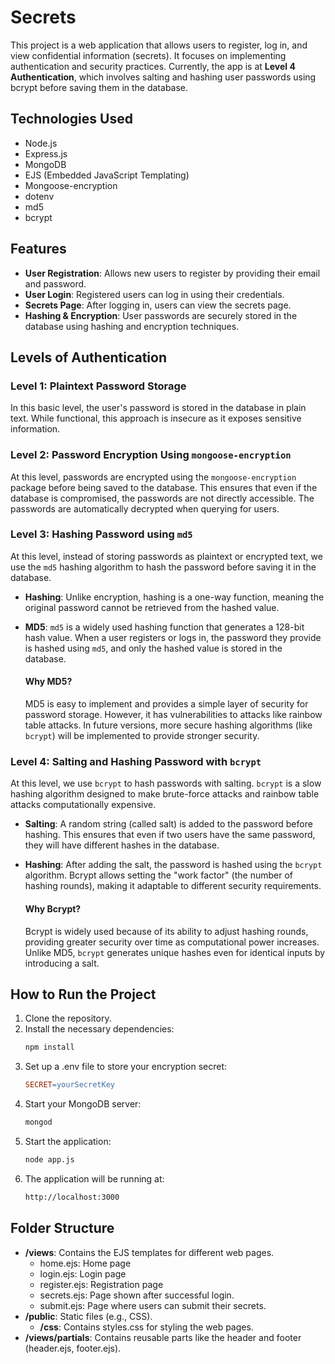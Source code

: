 # Secrets

This project is a web application that allows users to register, log in, and view confidential information (secrets). It focuses on implementing authentication and security practices. Currently, the app is at **Level 4 Authentication**, which involves salting and hashing user passwords using bcrypt before saving them in the database.

## Technologies Used

- Node.js
- Express.js
- MongoDB
- EJS (Embedded JavaScript Templating)
- Mongoose-encryption
- dotenv
- md5
- bcrypt

## Features

- **User Registration**: Allows new users to register by providing their email and password.
- **User Login**: Registered users can log in using their credentials.
- **Secrets Page**: After logging in, users can view the secrets page.
- **Hashing & Encryption**: User passwords are securely stored in the database using hashing and encryption techniques.

## Levels of Authentication

### Level 1: Plaintext Password Storage
In this basic level, the user's password is stored in the database in plain text. While functional, this approach is insecure as it exposes sensitive information.

### Level 2: Password Encryption Using `mongoose-encryption`
At this level, passwords are encrypted using the `mongoose-encryption` package before being saved to the database. This ensures that even if the database is compromised, the passwords are not directly accessible. The passwords are automatically decrypted when querying for users.

### Level 3: Hashing Password using `md5`
At this level, instead of storing passwords as plaintext or encrypted text, we use the `md5` hashing algorithm to hash the password before saving it in the database.

- **Hashing**: Unlike encryption, hashing is a one-way function, meaning the original password cannot be retrieved from the hashed value.
- **MD5**: `md5` is a widely used hashing function that generates a 128-bit hash value. When a user registers or logs in, the password they provide is hashed using `md5`, and only the hashed value is stored in the database.

    #### Why MD5?
    MD5 is easy to implement and provides a simple layer of security for password storage. However, it has vulnerabilities to attacks like rainbow table attacks. In future versions, more secure hashing algorithms (like `bcrypt`) will be implemented to provide stronger security.

### Level 4: Salting and Hashing Password with `bcrypt`
At this level, we use `bcrypt` to hash passwords with salting. `bcrypt` is a slow hashing algorithm designed to make brute-force attacks and rainbow table attacks computationally expensive.

- **Salting**: A random string (called salt) is added to the password before hashing. This ensures that even if two users have the same password, they will have different hashes in the database.
- **Hashing**: After adding the salt, the password is hashed using the `bcrypt` algorithm. Bcrypt allows setting the "work factor" (the number of hashing rounds), making it adaptable to different security requirements.
  
  #### Why Bcrypt?
  Bcrypt is widely used because of its ability to adjust hashing rounds, providing greater security over time as computational power increases. Unlike MD5, `bcrypt` generates unique hashes even for identical inputs by introducing a salt.

## How to Run the Project

1. Clone the repository.
2. Install the necessary dependencies:
   ```bash
   npm install
3. Set up a .env file to store your encryption secret:
    ```makefile
    SECRET=yourSecretKey
4. Start your MongoDB server:
    ```bash
    mongod
5. Start the application:
    ```bash
    node app.js
6. The application will be running at:
    ```bash
    http://localhost:3000

## Folder Structure

- **/views**: Contains the EJS templates for different web pages.
    - home.ejs: Home page
    - login.ejs: Login page
    - register.ejs: Registration page
    - secrets.ejs: Page shown after successful login.
    - submit.ejs: Page where users can submit their secrets.
- **/public**: Static files (e.g., CSS).
    - **/css**: Contains styles.css for styling the web pages.
- **/views/partials**: Contains reusable parts like the header and footer (header.ejs, footer.ejs).